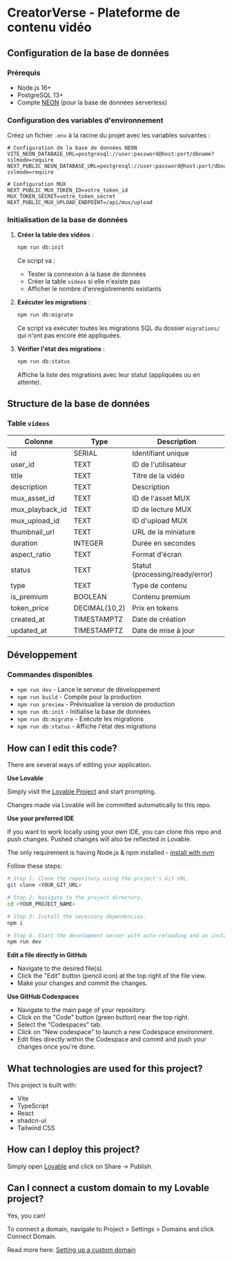 # CreatorVerse - Plateforme de contenu vidéo

## Configuration de la base de données

### Prérequis

- Node.js 16+
- PostgreSQL 13+
- Compte [NEON](https://neon.tech/) (pour la base de données serverless)

### Configuration des variables d'environnement

Créez un fichier `.env` à la racine du projet avec les variables suivantes :

```env
# Configuration de la base de données NEON
VITE_NEON_DATABASE_URL=postgresql://user:password@host:port/dbname?sslmode=require
NEXT_PUBLIC_NEON_DATABASE_URL=postgresql://user:password@host:port/dbname?sslmode=require

# Configuration MUX
NEXT_PUBLIC_MUX_TOKEN_ID=votre_token_id
MUX_TOKEN_SECRET=votre_token_secret
NEXT_PUBLIC_MUX_UPLOAD_ENDPOINT=/api/mux/upload
```

### Initialisation de la base de données

1. **Créer la table des vidéos** :
   ```bash
   npm run db:init
   ```
   Ce script va :
   - Tester la connexion à la base de données
   - Créer la table `videos` si elle n'existe pas
   - Afficher le nombre d'enregistrements existants

2. **Exécuter les migrations** :
   ```bash
   npm run db:migrate
   ```
   Ce script va exécuter toutes les migrations SQL du dossier `migrations/` qui n'ont pas encore été appliquées.

3. **Vérifier l'état des migrations** :
   ```bash
   npm run db:status
   ```
   Affiche la liste des migrations avec leur statut (appliquées ou en attente).

## Structure de la base de données

### Table `videos`

| Colonne | Type | Description |
|---------|------|-------------|
| id | SERIAL | Identifiant unique |
| user_id | TEXT | ID de l'utilisateur |
| title | TEXT | Titre de la vidéo |
| description | TEXT | Description |
| mux_asset_id | TEXT | ID de l'asset MUX |
| mux_playback_id | TEXT | ID de lecture MUX |
| mux_upload_id | TEXT | ID d'upload MUX |
| thumbnail_url | TEXT | URL de la miniature |
| duration | INTEGER | Durée en secondes |
| aspect_ratio | TEXT | Format d'écran |
| status | TEXT | Statut (processing/ready/error) |
| type | TEXT | Type de contenu |
| is_premium | BOOLEAN | Contenu premium |
| token_price | DECIMAL(10,2) | Prix en tokens |
| created_at | TIMESTAMPTZ | Date de création |
| updated_at | TIMESTAMPTZ | Date de mise à jour |

## Développement

### Commandes disponibles

- `npm run dev` - Lance le serveur de développement
- `npm run build` - Compile pour la production
- `npm run preview` - Prévisualise la version de production
- `npm run db:init` - Initialise la base de données
- `npm run db:migrate` - Exécute les migrations
- `npm run db:status` - Affiche l'état des migrations

## How can I edit this code?

There are several ways of editing your application.

**Use Lovable**

Simply visit the [Lovable Project](https://lovable.dev/projects/2fded085-118e-4a12-9963-359fd3d38819) and start prompting.

Changes made via Lovable will be committed automatically to this repo.

**Use your preferred IDE**

If you want to work locally using your own IDE, you can clone this repo and push changes. Pushed changes will also be reflected in Lovable.

The only requirement is having Node.js & npm installed - [install with nvm](https://github.com/nvm-sh/nvm#installing-and-updating)

Follow these steps:

```sh
# Step 1: Clone the repository using the project's Git URL.
git clone <YOUR_GIT_URL>

# Step 2: Navigate to the project directory.
cd <YOUR_PROJECT_NAME>

# Step 3: Install the necessary dependencies.
npm i

# Step 4: Start the development server with auto-reloading and an instant preview.
npm run dev
```

**Edit a file directly in GitHub**

- Navigate to the desired file(s).
- Click the "Edit" button (pencil icon) at the top right of the file view.
- Make your changes and commit the changes.

**Use GitHub Codespaces**

- Navigate to the main page of your repository.
- Click on the "Code" button (green button) near the top right.
- Select the "Codespaces" tab.
- Click on "New codespace" to launch a new Codespace environment.
- Edit files directly within the Codespace and commit and push your changes once you're done.

## What technologies are used for this project?

This project is built with:

- Vite
- TypeScript
- React
- shadcn-ui
- Tailwind CSS

## How can I deploy this project?

Simply open [Lovable](https://lovable.dev/projects/2fded085-118e-4a12-9963-359fd3d38819) and click on Share -> Publish.

## Can I connect a custom domain to my Lovable project?

Yes, you can!

To connect a domain, navigate to Project > Settings > Domains and click Connect Domain.

Read more here: [Setting up a custom domain](https://docs.lovable.dev/tips-tricks/custom-domain#step-by-step-guide)
